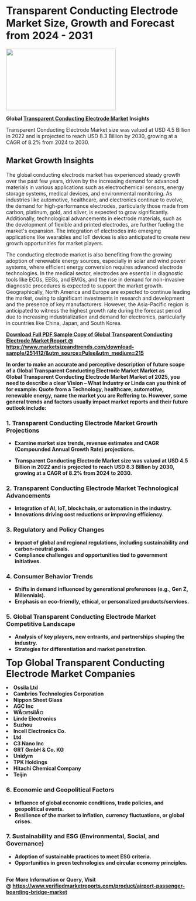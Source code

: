 <H1>Transparent Conducting Electrode Market Size, Growth and Forecast from 2024 - 2031</H1><img class="aligncenter size-medium wp-image-584254" src="https://thirdeyenews.in/wp-content/uploads/2024/09/Global-Market-Research-300x168.jpeg" alt="" width="300" height="168" /><p><strong>Global&nbsp;<a href="https://www.marketsizeandtrends.com/download-sample/251412/&amp;utm_source=Pulse&amp;utm_medium=215">Transparent Conducting Electrode Market</a> Insights</strong></p><p>Transparent Conducting Electrode Market size was valued at USD 4.5 Billion in 2022 and is projected to reach USD 8.3 Billion by 2030, growing at a CAGR of 8.2% from 2024 to 2030.</p><p><h2>Market Growth Insights</h2> <p>The global conducting electrode market has experienced steady growth over the past few years, driven by the increasing demand for advanced materials in various applications such as electrochemical sensors, energy storage systems, medical devices, and environmental monitoring. As industries like automotive, healthcare, and electronics continue to evolve, the demand for high-performance electrodes, particularly those made from carbon, platinum, gold, and silver, is expected to grow significantly. Additionally, technological advancements in electrode materials, such as the development of flexible and printed electrodes, are further fueling the market's expansion. The integration of electrodes into emerging applications like wearables and IoT devices is also anticipated to create new growth opportunities for market players.</p> <p><strong><a href="#"></a></strong></p> <p>The conducting electrode market is also benefiting from the growing adoption of renewable energy sources, especially in solar and wind power systems, where efficient energy conversion requires advanced electrode technologies. In the medical sector, electrodes are essential in diagnostic tools like ECGs, EEGs, and EMGs, and the rise in demand for non-invasive diagnostic procedures is expected to support the market growth. Geographically, North America and Europe are expected to continue leading the market, owing to significant investments in research and development and the presence of key manufacturers. However, the Asia-Pacific region is anticipated to witness the highest growth rate during the forecast period due to increasing industrialization and demand for electronics, particularly in countries like China, Japan, and South Korea.</p> <p><strong><a href="#"></p><p><span class=""><strong>Download Full PDF Sample Copy of Global Transparent Conducting Electrode Market Report</strong> @ <a href="https://www.marketsizeandtrends.com/download-sample/251412/&amp;utm_source=Pulse&amp;utm_medium=215" target="_blank">https://www.marketsizeandtrends.com/download-sample/251412/&amp;utm_source=Pulse&amp;utm_medium=215</a></span></p><p>In order to make an accurate and perceptive description of future scope of a Global&nbsp;Transparent Conducting Electrode Market Market as Global&nbsp;Transparent Conducting Electrode Market Market of 2025, you need to describe a clear Vision &ndash; What Industry or Linda can you think of for example: Quote from a Technology, healthcare, automotive, renewable energy, name the market you are Reffering to. However, some general trends and factors usually impact market reports and their future outlook include:</p><h3>1.&nbsp;<strong>Transparent Conducting Electrode Market Growth Projections</strong></h3><ul><li>Examine market size trends, revenue estimates and CAGR (Compounded Annual Growth Rate) projections.</li><li><p>Transparent Conducting Electrode Market size was valued at USD 4.5 Billion in 2022 and is projected to reach USD 8.3 Billion by 2030, growing at a CAGR of 8.2% from 2024 to 2030.</p></li></ul><h3>2.&nbsp;<strong>Transparent Conducting Electrode Market Technological Advancements</strong></h3><ul><li>Integration of AI, IoT, blockchain, or automation in the industry.</li><li>Innovations driving cost reductions or improving efficiency.</li></ul><h3>3.&nbsp;<strong>Regulatory and Policy Changes</strong></h3><ul><li>Impact of global and regional regulations, including sustainability and carbon-neutral goals.</li><li>Compliance challenges and opportunities tied to government initiatives.</li></ul><h3>4.&nbsp;<strong>Consumer Behavior Trends</strong></h3><ul><li>Shifts in demand influenced by generational preferences (e.g., Gen Z, Millennials).</li><li>Emphasis on eco-friendly, ethical, or personalized products/services.</li></ul><h3>5.&nbsp;<strong>Global Transparent Conducting Electrode Market Competitive Landscape</strong></h3><ul><li>Analysis of key players, new entrants, and partnerships shaping the industry.</li><li>Strategies for differentiation and market penetration.</li></ul><p data-pm-slice="1 1 []"><span style="color: inherit; font-family: inherit; font-size: 25px;">Top Global Transparent Conducting Electrode Market Companies</span></p><div class="" data-test-id=""><p><li>Ossila Ltd</li><li> Cambrios Technologies Corporation</li><li> Nippon Sheet Glass</li><li> AGC Inc</li><li> WÃ¤rtsilÃ¤</li><li> Linde Electronics</li><li> Suzhou</li><li> Incell Electronics Co.</li><li> Ltd</li><li> C3 Nano Inc</li><li> GRT GmbH & Co. KG</li><li> Unidym</li><li> TPK Holdings</li><li> Hitachi Chemical Company</li><li> Teijin</li></p></div><h3>6.&nbsp;<strong>Economic and Geopolitical Factors</strong></h3><ul><li>Influence of global economic conditions, trade policies, and geopolitical events.</li><li>Resilience of the market to inflation, currency fluctuations, or global crises.</li></ul><h3>7.&nbsp;<strong>Sustainability and ESG (Environmental, Social, and Governance)</strong></h3><ul><li>Adoption of sustainable practices to meet ESG criteria.</li><li>Opportunities in green technologies and circular economy principles.</li></ul><h2><strong style="font-size: 14px;">For More Information or Query, Visit @&nbsp;</strong><a style="background-color: #ffffff; font-size: 14px;" href="https://www.marketsizeandtrends.com/report/transparent-conducting-electrode-market/" target="_blank">https://www.verifiedmarketreports.com/product/airport-passenger-boarding-bridge-market</a></h2>
